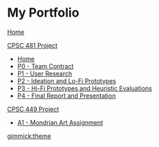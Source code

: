 # My Portfolio

[Home](index.md)

[CPSC 481 Project]()
  
  * [Home](home.md)
  * [P0 - Team Contract](p0.md)
  * [P1 - User Research](p1.md)
  * [P2 - Ideation and Lo-Fi Prototypes](p2.md)
  * [P3 - Hi-Fi Prototypes and Heuristic Evaluations](p3.md)
  * [P4 - Final Report and Presentation](p4.md)
  
[CPSC 449 Project]()

  * [A1 - Mondrian Art Assignment](CPSC449.md)
  
[gimmick:theme](slate)



